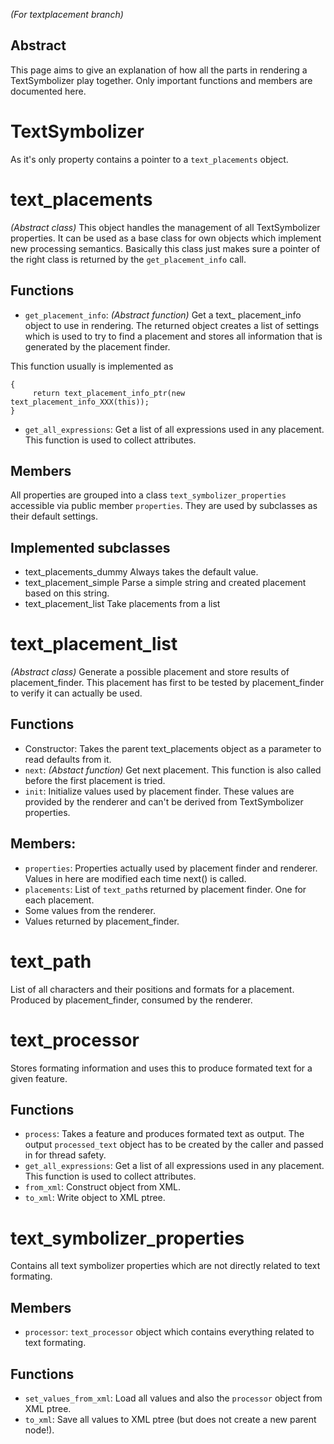 _(For textplacement branch)_
## Abstract
This page aims to give an explanation of how all the parts in rendering a TextSymbolizer play together. Only important functions and members are documented here.






# TextSymbolizer
As it's only property contains a pointer to a ```text_placements``` object.






# text_placements
_(Abstract class)_
This object handles the management of all TextSymbolizer properties. It can be used as a base class for own objects which implement new processing semantics. Basically this class just makes sure a pointer of the right class is returned by the ```get_placement_info``` call.

## Functions
* ```get_placement_info```: _(Abstract function)_ Get a text_ placement_info object to use in rendering. The returned object creates a list of settings which is used to try to find a placement and stores all information that is generated by the placement finder. 

This function usually is implemented as
```text_placement_info_ptr text_placements_XXX::get_placement_info() const
{
     return text_placement_info_ptr(new text_placement_info_XXX(this));
}
```

* ```get_all_expressions```: Get a list of all expressions used in any placement. This function is used to collect attributes.

## Members
All properties are grouped into a class ```text_symbolizer_properties``` accessible via public member ```properties```. They are used by subclasses as their default settings.

## Implemented subclasses
* text_placements_dummy Always takes the default value.
* text_placement_simple Parse a simple string and created placement based on this string.
* text_placement_list Take placements from a list





# text_placement_list
_(Abstract class)_
Generate a possible placement and store results of placement_finder. This placement has first to be tested by placement_finder to verify it can actually be used.

## Functions
* Constructor: Takes the parent text_placements object as a parameter to read defaults from it.
* ```next```: _(Abstact function)_ Get next placement. This function is also called before the first placement is tried.
* ```init```: Initialize values used by placement finder. These values are provided by the renderer and can't be derived from TextSymbolizer properties.

## Members:
* ```properties```: Properties actually used by placement finder and renderer. Values in here are modified each time next() is called.
* ```placements```: List of ```text_path```s returned by placement finder. One for each placement. 
* Some values from the renderer.
* Values returned by placement_finder.



# text_path
List of all characters and their positions and formats for a placement. Produced by placement_finder, consumed by the renderer.



# text_processor
Stores formating information and uses this to produce formated text for a given feature.

## Functions
* ```process```: Takes a feature and produces formated text as output. The output ```processed_text``` object has to be created by the caller and passed in for thread safety.
* ```get_all_expressions```: Get a list of all expressions used in any placement. This function is used to collect attributes.
* ```from_xml```:  Construct object from XML.
* ```to_xml```: Write object to XML ptree.


# text_symbolizer_properties
Contains all text symbolizer properties which are not directly related to text formating.

## Members
* ```processor```: ```text_processor``` object which contains everything related to text formating.

## Functions
* ```set_values_from_xml```: Load all values and also the ```processor``` object from XML ptree.
* ```to_xml```: Save all values to XML ptree (but does not create a new parent node!).